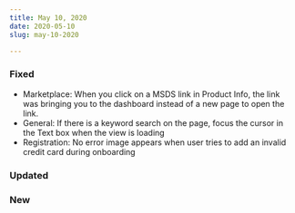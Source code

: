 ```yaml
---
title: May 10, 2020
date: 2020-05-10
slug: may-10-2020

---
```

### Fixed

* Marketplace: When you click on a MSDS link in Product Info, the link was bringing you to the dashboard instead of a new page to open the link.
* General: If there is a keyword search on the page, focus the cursor in the Text box when the view is loading
* Registration: No error image appears when user tries to add an invalid credit card during onboarding

### Updated

### New